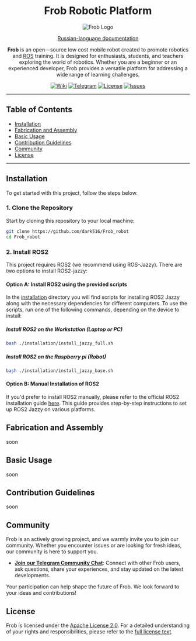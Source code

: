 <div align="center" style="text-align: center;">

# Frob Robotic Platform

![Frob Logo](https://github.com/user-attachments/assets/4e6b15c5-6662-47f5-8419-bada88828910)

[Russian-language documentation](./README.ru.md)

**Frob** is an open—source low cost mobile robot created to promote robotics and [ROS](https://www.ros.org/) training. It is designed for enthusiasts, students, and teachers exploring the world of robotics. Whether you are a beginner or an experienced developer, Frob provides a versatile platform for addressing a wide range of learning challenges.

[![Wiki](https://img.shields.io/badge/Wiki-Documentation-blue?style=flat-square&logo=github)](https://github.com/dark516/Frob_robot/wiki)
[![Telegram](https://img.shields.io/badge/Telegram-Community-blue?style=flat-square&logo=telegram)](https://t.me/FrobCommunity)
[![License](https://img.shields.io/github/license/dark516/Frob_robot?style=flat-square)](https://github.com/dark516/Frob_robot/blob/main/LICENSE)
[![Issues](https://img.shields.io/github/issues/dark516/Frob_robot?style=flat-square)](https://github.com/dark516/Frob_robot/issues)

---

</div>

## Table of Contents
- [Installation](#installation)
- [Fabrication and Assembly](#fabrication-and-assembly)
- [Basic Usage](#basic-usage)
- [Contribution Guidelines](#contribution-guidelines)
- [Community](#community)
- [License](#license)

---

## Installation
To get started with this project, follow the steps below.
### 1. Clone the Repository
Start by cloning this repository to your local machine:
```bash
git clone https://github.com/dark516/Frob_robot
cd Frob_robot
```

### 2. Install ROS2
This project requires ROS2 (we recommend using ROS-Jazzy). There are two options to install ROS2-jazzy:
#### Option A: Install ROS2 using the provided scripts
In the [installation](./installation) directory you will find scripts for installing ROS2 Jazzy along with the necessary dependencies for different computers. To use the scripts, run one of the following commands, depending on the device to install:
##### Install ROS2 on the Workstation (Laptop or PC)
```bash
bash ./installation/install_jazzy_full.sh
```
##### Install ROS2 on the Raspberry pi (Robot)
```bash
bash ./installation/install_jazzy_base.sh
```
#### Option B: Manual Installation of ROS2
If you'd prefer to install ROS2 manually, please refer to the official ROS2 installation guide [here](https://docs.ros.org/en/jazzy/Installation.html). This guide provides step-by-step instructions to set up ROS2 Jazzy on various platforms.

## Fabrication and Assembly
<!-- Provide detailed instructions for fabricating and assembling the robot. -->
<!-- Include information on 3D printing, materials needed, and step-by-step assembly guide. -->
soon
## Basic Usage
<!-- Describe how to start using the Frob robot after assembly and installation. -->
<!-- Include steps for launching the robot, controlling it, and performing basic tasks. -->
soon
## Contribution Guidelines
<!-- Outline the process for contributing to the project. -->
<!-- Include information on how to report issues, submit pull requests, and adhere to coding standards. -->
soon
## Community

Frob is an actively growing project, and we warmly invite you to join our community. Whether you encounter issues or are looking for fresh ideas, our community is here to support you.

- **[Join our Telegram Community Chat](https://t.me/FrobCommunity)**: Connect with other Frob users, ask questions, share your experiences, and stay updated on the latest developments.

Your participation can help shape the future of Frob. We look forward to your ideas and contributions!

## License

Frob is licensed under the [Apache License 2.0](./LICENSE).
For a detailed understanding of your rights and responsibilities, please refer to the [full license text](./LICENSE).
